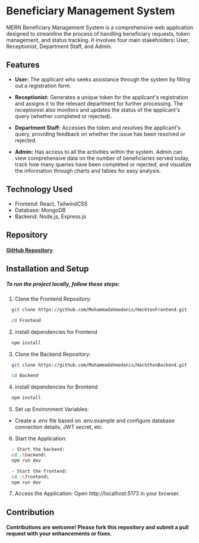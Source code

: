 
# Beneficiary Management System
MERN Beneficiary Management System is a comprehensive web application designed to streamline the process of handling beneficiary requests, token management, and status tracking. It involves four main stakeholders: User, Receptionist, Department Staff, and Admin.

## Features

- **User:** The applicant who seeks assistance through the system by filling out a registration form.

- **Receptionist:**  Generates a unique token for the applicant's registration and assigns it to the relevant department for further processing. The receptionist also monitors and updates the status of the applicant's query (whether completed or rejected).

- **Department Staff:** Accesses the token and resolves the applicant's query, providing feedback on whether the issue has been resolved or rejected.

- **Admin:** Has access to all the activities within the system. Admin can view comprehensive data on the number of beneficiaries served today, track how many queries have been completed or rejected, and visualize the information through charts and tables for easy analysis.

## Technology Used

- Frontend: React, TailwindCSS
- Database: MongoDB
- Backend: Node.js, Express.js

## Repository

#### [GitHub Repository](https://github.com/Muhammadahmedanis/HacktonFrontend)

## Installation and Setup

##### To run the project locally, follow these steps:

  1. Clone the Frontend Repository:
```bash
  git clone https://github.com/Muhammadahmedanis/HacktonFrontend.git
```
```bash
  cd Frontend
```

 2. install dependencies for Frontend
```bash
  npm install
```

  3. Clone the Backend Repository:
```bash
  git clone https://github.com/Muhammadahmedanis/HackthonBackend.git
```
```bash
  cd Backend
```

 4. install dependencies for Brontend
```bash
  npm install
```

 5. Set up Environment Variables:
- Create a .env file based on .env.example and configure database connection details, JWT secret, etc.

 6. Start the Application:
```bash
  - Start the backend:
  cd .\backend\
  npm run dev
```
```bash
  - Start the frontend:
  cd .\frontend\
  npm run dev
```

 7. Access the Application: Open http://localhost:5173 in your browser.

## Contribution

#### Contributions are welcome! Please fork this repository and submit a pull request with your enhancements or fixes.
